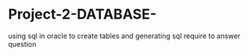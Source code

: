# Project-2-DATABASE-
using sql in oracle to create tables and generating sql require to answer question
